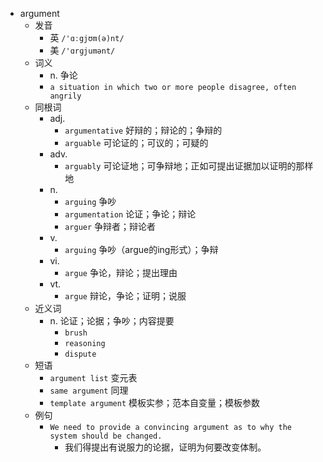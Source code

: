- argument
  - 发音
    - 英 `/'ɑːgjʊm(ə)nt/`
    - 美 `/'ɑrɡjumənt/`
  - 词义
    - n. 争论
    - `a situation in which two or more people disagree, often angrily`
  - 同根词
    - adj.
      - `argumentative` 好辩的；辩论的；争辩的
      - `arguable` 可论证的；可议的；可疑的
    - adv.
      - `arguably` 可论证地；可争辩地；正如可提出证据加以证明的那样地
    - n.
      - `arguing` 争吵
      - `argumentation` 论证；争论；辩论
      - `arguer` 争辩者；辩论者
    - v.
      - `arguing` 争吵（argue的ing形式）；争辩
    - vi.
      - `argue` 争论，辩论；提出理由
    - vt.
      - `argue` 辩论，争论；证明；说服
  - 近义词
    - n. 论证；论据；争吵；内容提要
      - `brush`
      - `reasoning`
      - `dispute`
  - 短语
    - `argument list` 变元表 
    - `same argument` 同理 
    - `template argument` 模板实参；范本自变量；模板参数 
  - 例句
    - `We need to provide a convincing argument as to why the system should be changed.`
      - 我们得提出有说服力的论据，证明为何要改变体制。

